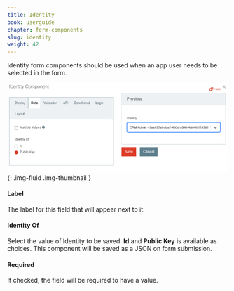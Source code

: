 ```yaml
---
title: Identity
book: userguide
chapter: form-components
slug: identity
weight: 42
---
```

Identity form components should be used when an app user needs to be selected in the form. 

![14 radio](/assets/img/identity.png){: .img-fluid .img-thumbnail }

#### Label

The label for this field that will appear next to it.

#### Identity Of

Select the value of Identity to be saved. **Id** and **Public Key** is available as choices. This component will be saved as a JSON on form submission.

#### Required

If checked, the field will be required to have a value.

